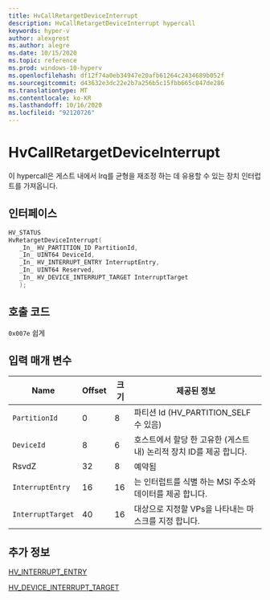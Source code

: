 ```yaml
---
title: HvCallRetargetDeviceInterrupt
description: HvCallRetargetDeviceInterrupt hypercall
keywords: hyper-v
author: alexgrest
ms.author: alegre
ms.date: 10/15/2020
ms.topic: reference
ms.prod: windows-10-hyperv
ms.openlocfilehash: df12f74a0eb34947e20afb61264c2434689b052f
ms.sourcegitcommit: d43632e3dc22e2b7a256b5c15fbb665c047de286
ms.translationtype: MT
ms.contentlocale: ko-KR
ms.lasthandoff: 10/16/2020
ms.locfileid: "92120726"
---
```

# <a name="hvcallretargetdeviceinterrupt"></a>HvCallRetargetDeviceInterrupt

이 hypercall은 게스트 내에서 Irq를 균형을 재조정 하는 데 유용할 수 있는 장치 인터럽트를 가져옵니다.

## <a name="interface"></a>인터페이스

 ```c
HV_STATUS
HvRetargetDeviceInterrupt(
    _In_ HV_PARTITION_ID PartitionId,
    _In_ UINT64 DeviceId,
    _In_ HV_INTERRUPT_ENTRY InterruptEntry,
    _In_ UINT64 Reserved,
    _In_ HV_DEVICE_INTERRUPT_TARGET InterruptTarget
    );
 ```

## <a name="call-code"></a>호출 코드
`0x007e` 쉽게

## <a name="input-parameters"></a>입력 매개 변수

| Name                    | Offset     | 크기     | 제공된 정보                      |
|-------------------------|------------|----------|-------------------------------------------|
| `PartitionId`           | 0          | 8        | 파티션 Id (HV_PARTITION_SELF 수 있음)   |
| `DeviceId`              | 8          | 6        | 호스트에서 할당 한 고유한 (게스트 내) 논리적 장치 ID를 제공 합니다.   |
| RsvdZ                   | 32         | 8        | 예약됨                                  |
| `InterruptEntry`        | 16         | 16       | 는 인터럽트를 식별 하는 MSI 주소와 데이터를 제공 합니다. |
| `InterruptTarget`       | 40         | 16       | 대상으로 지정할 VPs을 나타내는 마스크를 지정 합니다.|

## <a name="see-also"></a>추가 정보

[HV_INTERRUPT_ENTRY](../datatypes/HV_INTERRUPT_ENTRY.md)

[HV_DEVICE_INTERRUPT_TARGET](../datatypes/HV_DEVICE_INTERRUPT_TARGET.md)
